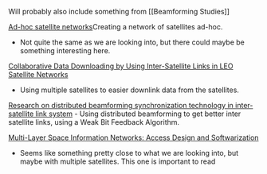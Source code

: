 Will probably also include something from [[Beamforming Studies]]

[Ad-hoc satellite networks](https://ieeexplore-ieee-org.zorac.aub.aau.dk/stamp/stamp.jsp?tp=&arnumber=9527597)Creating a network of satellites ad-hoc.
- Not quite the same as we are looking into, but there could maybe be something interesting here. 

[Collaborative Data Downloading by Using Inter-Satellite Links in LEO Satellite Networks](https://ieeexplore-ieee-org.zorac.aub.aau.dk/stamp/stamp.jsp?tp=&arnumber=7805169)
- Using multiple satellites to easier downlink data from the satellites.


[Research on distributed beamforming synchronization technology in inter-satellite link system](https://journals.sagepub.com/doi/epub/10.1177/00202940221089256) 
	- Using distributed beamforming to get better inter satellite links, using a Weak Bit Feedback Algorithm. 

[Multi-Layer Space Information Networks: Access Design and Softwarization](https://ieeexplore-ieee-org.zorac.aub.aau.dk/stamp/stamp.jsp?tp=&arnumber=9627690)
- Seems like something pretty close to what we are looking into, but maybe with multiple satellites. This one is important to read